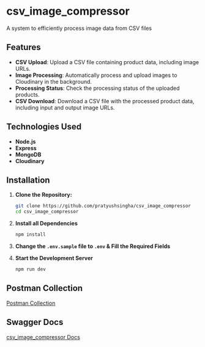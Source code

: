 # csv_image_compressor

A system to efficiently process image data from CSV files

## Features

- **CSV Upload**: Upload a CSV file containing product data, including image URLs.
- **Image Processing**: Automatically process and upload images to Cloudinary in the background.
- **Processing Status**: Check the processing status of the uploaded products.
- **CSV Download**: Download a CSV file with the processed product data, including input and output image URLs.

## Technologies Used

- **Node.js**
- **Express**
- **MongoDB**
- **Cloudinary**

## Installation

1. **Clone the Repository:**

   ```bash
   git clone https://github.com/pratyushsingha/csv_image_compressor
   cd csv_image_compressor
   ```

2. **Install all Dependencies**
   ```bash
   npm install
   ```
3. **Change the `.env.sample` file to `.env` & Fill the Required Fields**

4. **Start the Development Server**
   ```bash
   npm run dev
   ```

## Postman Collection

[Postman Collection](https://documenter.getpostman.com/view/25760346/2sAXjKbYPh)

## Swagger Docs

[csv_image_compressor Docs](https://img-compressor-backend.pratyushsinga.me/api/v1/docs/)